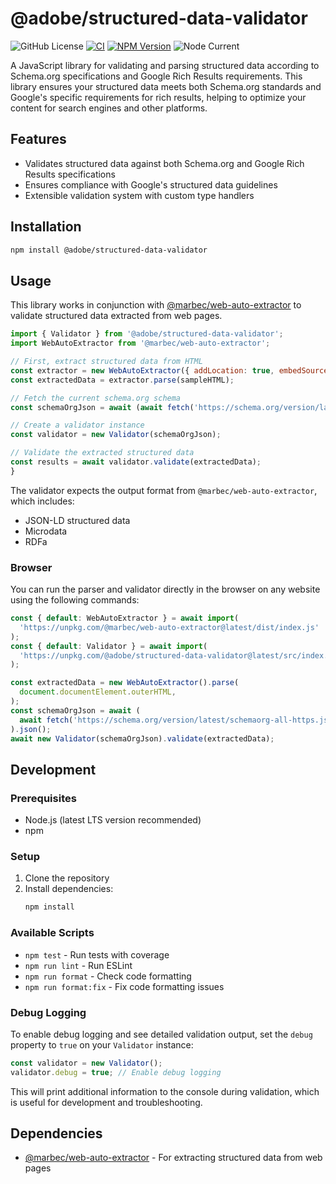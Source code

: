 # @adobe/structured-data-validator

![GitHub License](https://img.shields.io/github/license/adobe/structured-data-validator)
[![CI](https://github.com/adobe/structured-data-validator/actions/workflows/ci.yml/badge.svg?branch=main)](https://github.com/adobe/structured-data-validator/actions/workflows/ci.yml)
[![NPM Version](https://img.shields.io/npm/v/%40adobe%2Fstructured-data-validator?link=https%3A%2F%2Fwww.npmjs.com%2Fpackage%2F%40adobe%2Fstructured-data-validator)](https://www.npmjs.com/package/@adobe/structured-data-validator)
![Node Current](https://img.shields.io/node/v/%40adobe%2Fstructured-data-validator)

A JavaScript library for validating and parsing structured data according to Schema.org specifications and Google Rich Results requirements. This library ensures your structured data meets both Schema.org standards and Google's specific requirements for rich results, helping to optimize your content for search engines and other platforms.

## Features

- Validates structured data against both Schema.org and Google Rich Results specifications
- Ensures compliance with Google's structured data guidelines
- Extensible validation system with custom type handlers

## Installation

```bash
npm install @adobe/structured-data-validator
```

## Usage

This library works in conjunction with [@marbec/web-auto-extractor](https://www.npmjs.com/package/@marbec/web-auto-extractor) to validate structured data extracted from web pages.

```javascript
import { Validator } from '@adobe/structured-data-validator';
import WebAutoExtractor from '@marbec/web-auto-extractor';

// First, extract structured data from HTML
const extractor = new WebAutoExtractor({ addLocation: true, embedSource: ['rdfa', 'microdata'] });
const extractedData = extractor.parse(sampleHTML);

// Fetch the current schema.org schema
const schemaOrgJson = await (await fetch('https://schema.org/version/latest/schemaorg-all-https.jsonld')).json();

// Create a validator instance
const validator = new Validator(schemaOrgJson);

// Validate the extracted structured data
const results = await validator.validate(extractedData);
}
```

The validator expects the output format from `@marbec/web-auto-extractor`, which includes:

- JSON-LD structured data
- Microdata
- RDFa

### Browser

You can run the parser and validator directly in the browser on any website using the following commands:

```js
const { default: WebAutoExtractor } = await import(
  'https://unpkg.com/@marbec/web-auto-extractor@latest/dist/index.js'
);
const { default: Validator } = await import(
  'https://unpkg.com/@adobe/structured-data-validator@latest/src/index.js'
);

const extractedData = new WebAutoExtractor().parse(
  document.documentElement.outerHTML,
);
const schemaOrgJson = await (
  await fetch('https://schema.org/version/latest/schemaorg-all-https.jsonld')
).json();
await new Validator(schemaOrgJson).validate(extractedData);
```

## Development

### Prerequisites

- Node.js (latest LTS version recommended)
- npm

### Setup

1. Clone the repository
2. Install dependencies:
   ```bash
   npm install
   ```

### Available Scripts

- `npm test` - Run tests with coverage
- `npm run lint` - Run ESLint
- `npm run format` - Check code formatting
- `npm run format:fix` - Fix code formatting issues

### Debug Logging

To enable debug logging and see detailed validation output, set the `debug` property to `true` on your `Validator` instance:

```js
const validator = new Validator();
validator.debug = true; // Enable debug logging
```

This will print additional information to the console during validation, which is useful for development and troubleshooting.

## Dependencies

- [@marbec/web-auto-extractor](https://www.npmjs.com/package/@marbec/web-auto-extractor) - For extracting structured data from web pages
